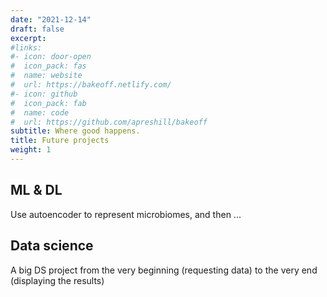 ```yaml
---
date: "2021-12-14"
draft: false
excerpt: 
#links:
#- icon: door-open
#  icon_pack: fas
#  name: website
#  url: https://bakeoff.netlify.com/
#- icon: github
#  icon_pack: fab
#  name: code
#  url: https://github.com/apreshill/bakeoff
subtitle: Where good happens.
title: Future projects
weight: 1
---
```


## ML & DL

Use autoencoder to represent microbiomes, and then ...

## Data science

A big DS project from the very beginning (requesting data) to the very end (displaying the results)